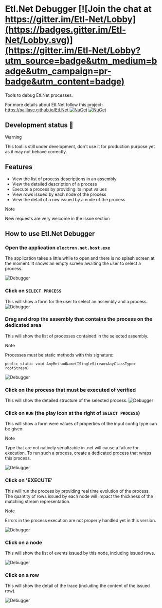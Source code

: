 # Etl.Net Debugger [![Join the chat at https://gitter.im/Etl-Net/Lobby](https://badges.gitter.im/Etl-Net/Lobby.svg)](https://gitter.im/Etl-Net/Lobby?utm_source=badge&utm_medium=badge&utm_campaign=pr-badge&utm_content=badge)

Tools to debug Etl.Net processes.

For more details about Etl.Net follow this project:  https://paillave.github.io/Etl.Net [![NuGet](https://img.shields.io/nuget/v/Etl.Net.svg)](https://www.nuget.org/packages/Etl.Net) [![NuGet](https://img.shields.io/nuget/dt/Etl.Net.svg)](https://www.nuget.org/packages/Etl.Net)

## Development status :construction:

> [!WARNING]
> This tool is still under development, don't use it for production purpose yet as it may not behave correctly.

## Features

- View the list of process descriptions in an assembly
- View the detailed description of a process
- Execute a process by providing its input values
- View rows issued by each node of the process
- View the detail of a row issued by a node of the process

> [!NOTE]
> New requests are very welcome in the issue section

## How to use Etl.Net Debugger

### Open the application `electron.net.host.exe`

The application takes a little while to open and there is no splash screen at the moment. It shows an empty screen awaiting the user to select a process.

![Debugger](./README/Capture1.PNG "Debugger")

### Click on `SELECT PROCESS`

This will show a form for the user to select an assembly and a process.
![Debugger](./README/Capture2.PNG "Debugger")

### Drag and drop the assembly that contains the process on the dedicated area

This will show the list of processes contained in the selected assembly.
> [!NOTE]
> Processes must be static methods with this signature:
> ``` CSharp
> public static void AnyMethodName(ISingleStream<AnyClassType> rootStream)
> ```

![Debugger](./README/Capture3.PNG "Debugger")

### Click on the process that must be executed of verified

This will show the detailed structure of the selected process.
![Debugger](./README/Capture4.PNG "Debugger")

### Click on `RUN` (the play icon at the right of `SELECT PROCESS`)

This will show a form were values of properties of the input config type can be given.

> [!NOTE]
> Type that are not natively serializable in .net will cause a failure for execution. To run such a process, create a dedicated process that wraps this process.

![Debugger](./README/Capture5.PNG "Debugger")

### Click on 'EXECUTE'

This will run the process by providing real time evolution of the process. The quantity of rows issued by each node will impact the thickness of the matching stream representation.

> [!NOTE]
> Errors in the process execution are not properly handled yet in this version.

![Debugger](./README/Capture6.PNG "Debugger")

### Click on a node

This will show the list of events issued by this node, including issued rows.

![Debugger](./README/Capture7.PNG "Debugger")

### Click on a row

This will show the detail of the trace (including the content of the issued row).

![Debugger](./README/Capture8.PNG "Debugger")

